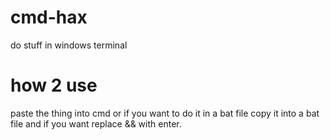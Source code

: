 # cmd-hax
do stuff in windows terminal
# how 2 use
paste the thing into cmd or if you want to do it in a bat file copy it into a bat file and if you want replace && with enter.
